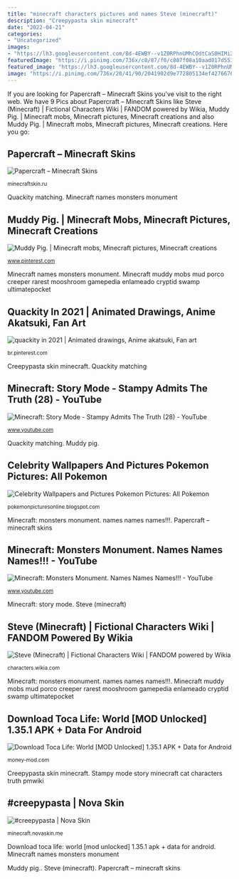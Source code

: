 ```yaml
---
title: "minecraft characters pictures and names Steve (minecraft)"
description: "Creepypasta skin minecraft"
date: "2022-04-21"
categories:
- "Uncategorized"
images:
- "https://lh3.googleusercontent.com/8d-4EWBY--v1Z0RPhnUMhCOdtCaS0HIMi2_7ptiGnocUZSWfjNPzdCC9lfD5ZuW3ryvbYiUIMmRhLVH8OvjnzQ=s400"
featuredImage: "https://i.pinimg.com/736x/c8/87/f0/c887f08a10aad017d553aecf6156d5ab.jpg"
featured_image: "https://lh3.googleusercontent.com/8d-4EWBY--v1Z0RPhnUMhCOdtCaS0HIMi2_7ptiGnocUZSWfjNPzdCC9lfD5ZuW3ryvbYiUIMmRhLVH8OvjnzQ=s400"
image: "https://i.pinimg.com/736x/20/41/90/2041902d9e772805134ef4276676e24c.jpg"
---
```


If you are looking for Papercraft – Minecraft Skins you've visit to the right web. We have 9 Pics about Papercraft – Minecraft Skins like Steve (Minecraft) | Fictional Characters Wiki | FANDOM powered by Wikia, Muddy Pig. | Minecraft mobs, Minecraft pictures, Minecraft creations and also Muddy Pig. | Minecraft mobs, Minecraft pictures, Minecraft creations. Here you go:

## Papercraft – Minecraft Skins

![Papercraft – Minecraft Skins](https://minecraftskin.ru/wp-content/uploads/2019/02/Screenshot_1549871631.png "Papercraft – minecraft skins")

<small>minecraftskin.ru</small>

Quackity matching. Minecraft names monsters monument

## Muddy Pig. | Minecraft Mobs, Minecraft Pictures, Minecraft Creations

![Muddy Pig. | Minecraft mobs, Minecraft pictures, Minecraft creations](https://i.pinimg.com/736x/c8/87/f0/c887f08a10aad017d553aecf6156d5ab.jpg "Steve (minecraft)")

<small>www.pinterest.com</small>

Minecraft names monsters monument. Minecraft muddy mobs mud porco creeper rarest mooshroom gamepedia enlameado cryptid swamp ultimatepocket

## Quackity In 2021 | Animated Drawings, Anime Akatsuki, Fan Art

![quackity in 2021 | Animated drawings, Anime akatsuki, Fan art](https://i.pinimg.com/736x/20/41/90/2041902d9e772805134ef4276676e24c.jpg "Muddy pig.")

<small>br.pinterest.com</small>

Creepypasta skin minecraft. Quackity matching

## Minecraft: Story Mode - Stampy Admits The Truth (28) - YouTube

![Minecraft: Story Mode - Stampy Admits The Truth (28) - YouTube](https://i.ytimg.com/vi/nuNB3_c0Ag8/maxresdefault.jpg "Minecraft: monsters monument. names names names!!!")

<small>www.youtube.com</small>

Quackity matching. Muddy pig.

## Celebrity Wallpapers And Pictures Pokemon Pictures: All Pokemon

![Celebrity Wallpapers and Pictures Pokemon Pictures: All Pokemon](http://3.bp.blogspot.com/-qhNv70QUYJY/UuadQ2KtuGI/AAAAAAAADdo/vzzLB7f9F08/s1600/animelee_pokemon-r-s_engl.gif "Quackity matching")

<small>pokemonpicturesonline.blogspot.com</small>

Minecraft: monsters monument. names names names!!!. Papercraft – minecraft skins

## Minecraft: Monsters Monument. Names Names Names!!! - YouTube

![Minecraft: Monsters Monument. Names Names Names!!! - YouTube](https://i.ytimg.com/vi/hKGmEON1XVc/maxresdefault.jpg "Download toca life: world [mod unlocked] 1.35.1 apk + data for android")

<small>www.youtube.com</small>

Minecraft: story mode. Steve (minecraft)

## Steve (Minecraft) | Fictional Characters Wiki | FANDOM Powered By Wikia

![Steve (Minecraft) | Fictional Characters Wiki | FANDOM powered by Wikia](https://vignette.wikia.nocookie.net/characters/images/b/b3/SteveMinecraft.png/revision/latest?cb=20160127082617 "Creepypasta skin minecraft")

<small>characters.wikia.com</small>

Minecraft: monsters monument. names names names!!!. Minecraft muddy mobs mud porco creeper rarest mooshroom gamepedia enlameado cryptid swamp ultimatepocket

## Download Toca Life: World [MOD Unlocked] 1.35.1 APK + Data For Android

![Download Toca Life: World [MOD Unlocked] 1.35.1 APK + Data for Android](https://money-mod.com/uploads/images/1897/original/toca-life-world-4.jpg "Minecraft names monsters monument")

<small>money-mod.com</small>

Creepypasta skin minecraft. Stampy mode story minecraft cat characters truth pmwiki

## #creepypasta | Nova Skin

![#creepypasta | Nova Skin](https://lh3.googleusercontent.com/8d-4EWBY--v1Z0RPhnUMhCOdtCaS0HIMi2_7ptiGnocUZSWfjNPzdCC9lfD5ZuW3ryvbYiUIMmRhLVH8OvjnzQ=s400 "Steve (minecraft)")

<small>minecraft.novaskin.me</small>

Download toca life: world [mod unlocked] 1.35.1 apk + data for android. Minecraft names monsters monument

Muddy pig.. Steve (minecraft). Papercraft – minecraft skins
